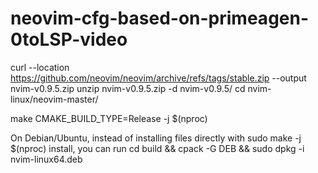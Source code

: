 # neovim-cfg-based-on-primeagen-0toLSP-video

curl --location https://github.com/neovim/neovim/archive/refs/tags/stable.zip --output nvim-v0.9.5.zip
unzip nvim-v0.9.5.zip -d nvim-v0.9.5/
cd nvim-linux/neovim-master/
	
make CMAKE_BUILD_TYPE=Release -j $(nproc)
    
On Debian/Ubuntu, instead of installing files directly with 
sudo make -j $(nproc) install, 
you can run 
cd build && cpack -G DEB
&& sudo dpkg -i nvim-linux64.deb

